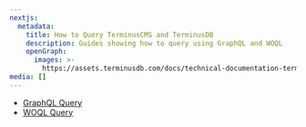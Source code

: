 ```yaml
---
nextjs:
  metadata:
    title: How to Query TerminusCMS and TerminusDB
    description: Guides showing how to query using GraphQL and WOQL
    openGraph:
      images: >-
        https://assets.terminusdb.com/docs/technical-documentation-terminuscms-og.png
media: []
---
```


* [GraphQL Query](/docs/how-to-query-with-graphql/)
* [WOQL Query](/docs/how-to-query-with-woql/)